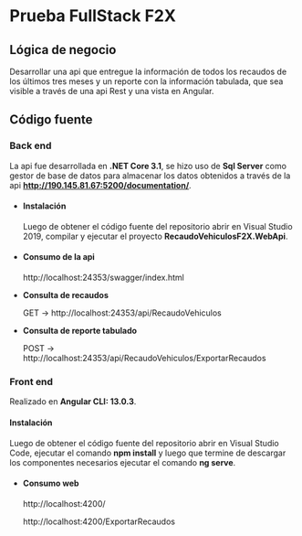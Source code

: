 # **Prueba FullStack F2X**

## **Lógica de negocio**

Desarrollar una api que entregue la información de todos los recaudos de los últimos tres meses y un reporte con la información tabulada, que sea visible a través de una api Rest y una vista en Angular.

## **Código fuente**

### **Back end**

La api fue desarrollada en **.NET Core 3.1**, se hizo uso de **Sql Server** como gestor de base de datos para almacenar los datos obtenidos a través de la api **http://190.145.81.67:5200/documentation/**.

- #### **Instalación**

  Luego de obtener el código fuente del repositorio abrir en Visual Studio 2019, compilar y ejecutar el proyecto **RecaudoVehiculosF2X.WebApi**.

- #### **Consumo de la api**

  http://localhost:24353/swagger/index.html

- **Consulta de recaudos**

  GET → http://localhost:24353/api/RecaudoVehiculos

- **Consulta de reporte tabulado**

  POST → http://localhost:24353/api/RecaudoVehiculos/ExportarRecaudos

### **Front end**

Realizado en **Angular CLI: 13.0.3**.

#### **Instalación**

Luego de obtener el código fuente del repositorio abrir en Visual Studio Code, ejecutar el comando **npm install** y luego que termine de descargar los componentes necesarios ejecutar el comando **ng serve**.

- #### **Consumo web**

  http://localhost:4200/

  http://localhost:4200/ExportarRecaudos
